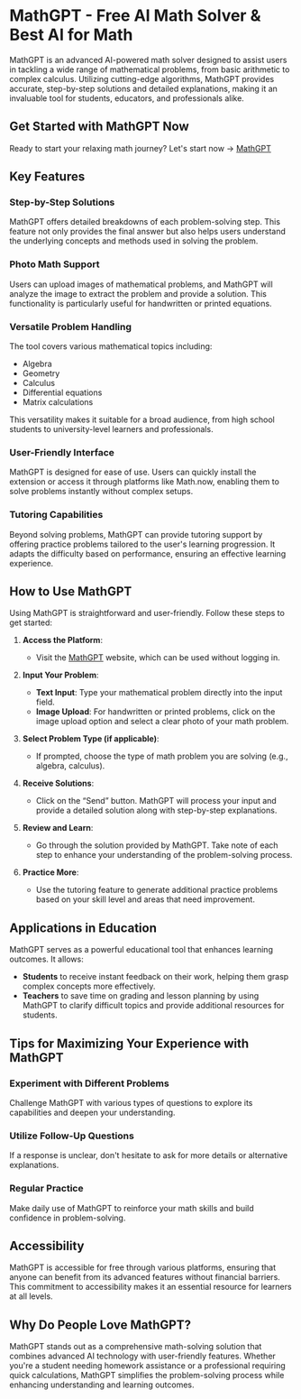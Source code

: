 # MathGPT - Free AI Math Solver & Best AI for Math

MathGPT is an advanced AI-powered math solver designed to assist users in tackling a wide range of mathematical problems, from basic arithmetic to complex calculus. Utilizing cutting-edge algorithms, MathGPT provides accurate, step-by-step solutions and detailed explanations, making it an invaluable tool for students, educators, and professionals alike.

## Get Started with MathGPT Now
Ready to start your relaxing math journey? Let's start now -> [MathGPT](https://math-gpt.ai)
  
## Key Features

### Step-by-Step Solutions
MathGPT offers detailed breakdowns of each problem-solving step. This feature not only provides the final answer but also helps users understand the underlying concepts and methods used in solving the problem.

### Photo Math Support
Users can upload images of mathematical problems, and MathGPT will analyze the image to extract the problem and provide a solution. This functionality is particularly useful for handwritten or printed equations.

### Versatile Problem Handling
The tool covers various mathematical topics including:
- Algebra
- Geometry
- Calculus
- Differential equations
- Matrix calculations

This versatility makes it suitable for a broad audience, from high school students to university-level learners and professionals.

### User-Friendly Interface
MathGPT is designed for ease of use. Users can quickly install the extension or access it through platforms like Math.now, enabling them to solve problems instantly without complex setups.

### Tutoring Capabilities
Beyond solving problems, MathGPT can provide tutoring support by offering practice problems tailored to the user's learning progression. It adapts the difficulty based on performance, ensuring an effective learning experience.

## How to Use MathGPT

Using MathGPT is straightforward and user-friendly. Follow these steps to get started:

1. **Access the Platform**: 
   - Visit the [MathGPT](https://math-gpt.ai) website, which can be used without logging in.

2. **Input Your Problem**: 
   - **Text Input**: Type your mathematical problem directly into the input field.
   - **Image Upload**: For handwritten or printed problems, click on the image upload option and select a clear photo of your math problem.

3. **Select Problem Type (if applicable)**: 
   - If prompted, choose the type of math problem you are solving (e.g., algebra, calculus).

4. **Receive Solutions**: 
   - Click on the “Send” button. MathGPT will process your input and provide a detailed solution along with step-by-step explanations.

5. **Review and Learn**: 
   - Go through the solution provided by MathGPT. Take note of each step to enhance your understanding of the problem-solving process.

6. **Practice More**: 
   - Use the tutoring feature to generate additional practice problems based on your skill level and areas that need improvement.

## Applications in Education

MathGPT serves as a powerful educational tool that enhances learning outcomes. It allows:
- **Students** to receive instant feedback on their work, helping them grasp complex concepts more effectively.
- **Teachers** to save time on grading and lesson planning by using MathGPT to clarify difficult topics and provide additional resources for students.

## Tips for Maximizing Your Experience with MathGPT

### Experiment with Different Problems
Challenge MathGPT with various types of questions to explore its capabilities and deepen your understanding.

### Utilize Follow-Up Questions
If a response is unclear, don't hesitate to ask for more details or alternative explanations.

### Regular Practice
Make daily use of MathGPT to reinforce your math skills and build confidence in problem-solving.

## Accessibility

MathGPT is accessible for free through various platforms, ensuring that anyone can benefit from its advanced features without financial barriers. This commitment to accessibility makes it an essential resource for learners at all levels.

## Why Do People Love MathGPT?

MathGPT stands out as a comprehensive math-solving solution that combines advanced AI technology with user-friendly features. Whether you're a student needing homework assistance or a professional requiring quick calculations, MathGPT simplifies the problem-solving process while enhancing understanding and learning outcomes.
